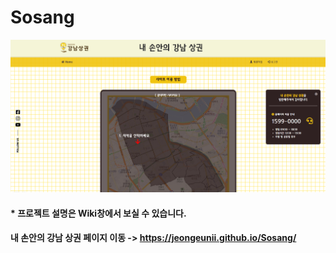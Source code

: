 # Sosang

![상권분석 메인 페이지](https://github.com/jeongeunii/Sosang/blob/master/images/상권01_메인.PNG)  
 
#### * 프로젝트 설명은 Wiki창에서 보실 수 있습니다.  
#### 내 손안의 강남 상권 페이지 이동 -> https://jeongeunii.github.io/Sosang/
